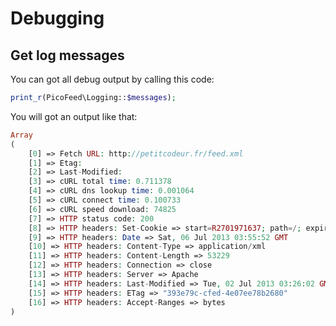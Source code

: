 Debugging
=========

Get log messages
----------------

You can got all debug output by calling this code:

```php
print_r(PicoFeed\Logging::$messages);
```

You will got an output like that:

```php
Array
(
    [0] => Fetch URL: http://petitcodeur.fr/feed.xml
    [1] => Etag:
    [2] => Last-Modified:
    [3] => cURL total time: 0.711378
    [4] => cURL dns lookup time: 0.001064
    [5] => cURL connect time: 0.100733
    [6] => cURL speed download: 74825
    [7] => HTTP status code: 200
    [8] => HTTP headers: Set-Cookie => start=R2701971637; path=/; expires=Sat, 06-Jul-2013 05:16:33 GMT
    [9] => HTTP headers: Date => Sat, 06 Jul 2013 03:55:52 GMT
    [10] => HTTP headers: Content-Type => application/xml
    [11] => HTTP headers: Content-Length => 53229
    [12] => HTTP headers: Connection => close
    [13] => HTTP headers: Server => Apache
    [14] => HTTP headers: Last-Modified => Tue, 02 Jul 2013 03:26:02 GMT
    [15] => HTTP headers: ETag => "393e79c-cfed-4e07ee78b2680"
    [16] => HTTP headers: Accept-Ranges => bytes
)
```
